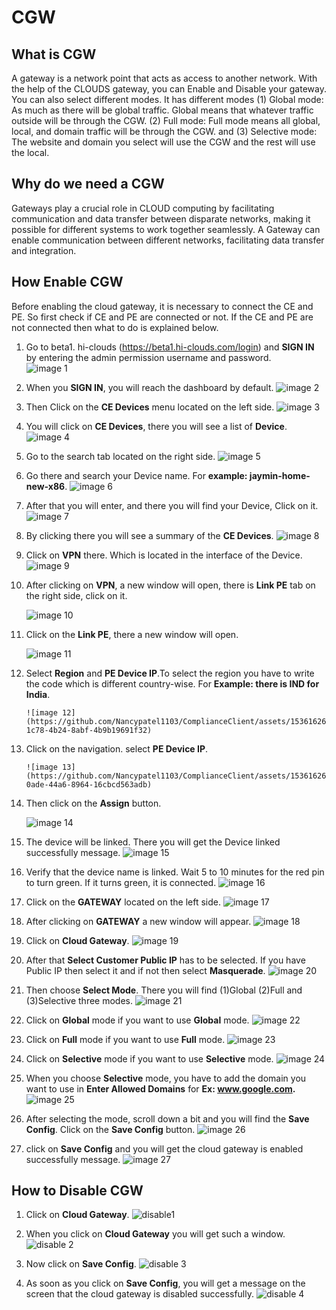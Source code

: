 # CGW
## What is CGW
A gateway is a network point that acts as access to another network. With the help of the CLOUDS gateway, you can Enable and Disable your gateway. You can also select different modes. It has different modes (1) Global mode: As much as there will be global traffic. Global means that whatever traffic outside will be through the CGW. (2) Full mode: Full mode means all global, local, and domain traffic will be through the CGW. and (3) Selective mode: The website and domain you select will use the CGW and the rest will use the local.

## Why do we need a CGW
Gateways play a crucial role in CLOUD computing by facilitating communication and data transfer between disparate networks, making it possible for different systems to work together seamlessly. A Gateway can enable communication between different networks, facilitating data transfer and integration.

## How Enable CGW
Before enabling the cloud gateway, it is necessary to connect the CE and PE. So first check if CE and PE are connected or not. If the CE and PE are not connected then what to do is explained below.

1. Go to beta1. hi-clouds (https://beta1.hi-clouds.com/login) and **SIGN IN** by entering the admin permission username and password.                                                                        
   ![image 1](https://github.com/Nancypatel1103/ComplianceClient/assets/153616269/7d46c233-5c85-4da1-a60e-ab01b3dc2240)

2. When you **SIGN IN**, you will reach the dashboard by default.
   ![image 2](https://github.com/Nancypatel1103/ComplianceClient/assets/153616269/5658f1a5-44c8-458b-9d04-fd4af5421a25)

3. Then Click on the **CE Devices** menu located on the left side.
   ![image 3](https://github.com/Nancypatel1103/ComplianceClient/assets/153616269/90053de6-32c5-4989-bd39-654c60870d42)

4. You will click on **CE Devices**, there you will see a list of **Device**.
   ![image 4](https://github.com/Nancypatel1103/ComplianceClient/assets/153616269/d297ed51-e631-4dcb-a18a-0bf837b421fd)

5. Go to the search tab located on the right side.
   ![image 5](https://github.com/Nancypatel1103/ComplianceClient/assets/153616269/774d6eec-dfae-4cca-9668-6096e63c1345)

6. Go there and search your Device name. For **example: jaymin-home-new-x86**.
   ![image 6](https://github.com/Nancypatel1103/ComplianceClient/assets/153616269/8ddb4d09-25ce-4327-9182-265924f200e1)

7. After that you will enter, and there you will find your Device, Click on it.
   ![image 7](https://github.com/Nancypatel1103/ComplianceClient/assets/153616269/49fe9b4a-ff9b-4a23-b379-4e546bcb9a87)

8. By clicking there you will see a summary of the **CE Devices**.
   ![image 8](https://github.com/Nancypatel1103/ComplianceClient/assets/153616269/5fb4f255-8b4a-46c8-a5bf-ef36e206feb0) 

9. Click on **VPN** there. Which is located in the interface of the Device.
   ![image 9](https://github.com/Nancypatel1103/ComplianceClient/assets/153616269/93085c6e-6f66-4988-b37b-0cbe68ac2b59)

10. After clicking on **VPN**, a new window will open, there is **Link PE** tab on the right side, click on it.
   
       ![image 10](https://github.com/Nancypatel1103/ComplianceClient/assets/153616269/48ad5254-91e5-4ef0-8e67-7f703fa3530b)

11. Click on the **Link PE**, there a new window will open.

       ![image 11](https://github.com/Nancypatel1103/ComplianceClient/assets/153616269/5139159d-9bc8-4bb1-8de1-8d68eecf70dd)

12. Select **Region** and **PE Device IP**.To select the region you have to write the code which is different country-wise. For **Example: there is IND for India**.
    
        ![image 12](https://github.com/Nancypatel1103/ComplianceClient/assets/153616269/b9a11745-1c78-4b24-8abf-4b9b19691f32)

13. Click on the navigation. select **PE Device IP**.
    
        ![image 13](https://github.com/Nancypatel1103/ComplianceClient/assets/153616269/bc9f5d5b-0ade-44a6-8964-16cbcd563adb)

14. Then click on the **Assign** button.
      
       ![image 14](https://github.com/Nancypatel1103/ComplianceClient/assets/153616269/d8948dfe-6e1a-4f63-ac65-86d3b7cd948c)

15. The device will be linked. There you will get the Device linked successfully message.
    ![image 15](https://github.com/Nancypatel1103/ComplianceClient/assets/153616269/bdbbfa70-1577-4962-8de4-14d55600b2c7)

16. Verify that the device name is linked. Wait 5 to 10 minutes for the red pin to turn green. If it turns green, it is connected.
    ![image 16](https://github.com/Nancypatel1103/ComplianceClient/assets/153616269/fb2b0e36-1625-4257-a100-91dac9ae0ed0) 

17. Click on the **GATEWAY** located on the left side.
    ![image 17](https://github.com/Nancypatel1103/ComplianceClient/assets/153616269/a33ca996-9691-4fdc-ba73-7b645a6229c3)

18. After clicking on **GATEWAY** a new window will appear.
    ![image 18](https://github.com/Nancypatel1103/ComplianceClient/assets/153616269/b25c6e3f-b4f7-4c24-bfe1-aa240ee44021)

19. Click on **Cloud Gateway**.
    ![image 19](https://github.com/Nancypatel1103/ComplianceClient/assets/153616269/75a570d9-ad50-4f85-9af2-f169625d9fd5)

20. After that **Select Customer Public IP** has to be selected. If you have Public IP then select it and if not then select **Masquerade**.
    ![image 20](https://github.com/Nancypatel1103/ComplianceClient/assets/153616269/b81483d9-5a21-4a96-8320-74bd211e8b0e)

21. Then choose **Select Mode**. There you will find (1)Global (2)Full and (3)Selective three modes.
    ![image 21](https://github.com/Nancypatel1103/ComplianceClient/assets/153616269/f7276c6f-5bb9-4e58-b59e-077307a44999)

22. Click on **Global** mode if you want to use **Global** mode.
    ![image 22](https://github.com/Nancypatel1103/ComplianceClient/assets/153616269/6f6f88c4-4a23-47c0-8e3e-3b41e3913448)

23. Click on **Full** mode if you want to use **Full** mode.
    ![image 23](https://github.com/Nancypatel1103/ComplianceClient/assets/153616269/1c79c42d-3181-450d-b57f-62ce87713424)

24. Click on **Selective** mode if you want to use **Selective** mode.
    ![image 24](https://github.com/Nancypatel1103/ComplianceClient/assets/153616269/32058616-812a-4945-b983-386968d75901)

25. When you choose **Selective** mode, you have to add the domain you want to use in **Enter Allowed Domains** for **Ex: www.google.com.**
    ![image 25](https://github.com/Nancypatel1103/ComplianceClient/assets/153616269/a3e654ec-a004-49f6-9bae-c4f6498a44e8)

26. After selecting the mode, scroll down a bit and you will find the **Save Config**. Click on the **Save Config** button.
    ![image 26](https://github.com/Nancypatel1103/ComplianceClient/assets/153616269/9152d813-a28e-4f33-b8da-fefff43be3b0)

27. click on **Save Config** and you will get the cloud gateway is enabled successfully message.
    ![image 27](https://github.com/Nancypatel1103/ComplianceClient/assets/153616269/9ed9ccd4-815e-4968-a600-37087673995d) 

## How to Disable CGW 

1. Click on **Cloud Gateway**.
   ![disable1](https://github.com/Nancypatel1103/ComplianceClient/assets/153616269/633c7a28-3087-4eca-8d91-07c931251faa)

2. When you click on **Cloud Gateway** you will get such a window.
   ![disable 2](https://github.com/Nancypatel1103/ComplianceClient/assets/153616269/4eed8511-70ff-424f-8873-9b6ebb3da268)

3. Now click on **Save Config**.
   ![disable 3](https://github.com/Nancypatel1103/ComplianceClient/assets/153616269/b0f1f257-958d-4154-b198-62f7b51de9bf)

4. As soon as you click on **Save Config**, you will get a message on the screen that the cloud gateway is disabled successfully.
   ![disable 4](https://github.com/Nancypatel1103/ComplianceClient/assets/153616269/6c189c71-d1de-4c8d-9a9b-c312f70ced3a)



    
    
    
